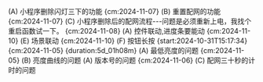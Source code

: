 (A) 小程序删除闪灯三下的功能 {cm:2024-11-07}
(B) 重置配网的功能 {cm:2024-11-07}
(C) 小程序删除后的配网流程---问题是必须重新上电，我找个重启函数试一下。 {cm:2024-11-08}
(A) 控件联动,进度条要能动 {cm:2024-11-10}
(E) 场景联动 {cm:2024-11-10}
(F) 按钮长按 {start:2024-10-31T15:17:34} {cm:2024-11-05} {duration:5d_01h08m}
(A) 最低亮度的问题 {cm:2024-11-05}
(B) 亮度曲线的问题
(A) 版本号的问题 {cm:2024-11-06}
(C) 配网三十秒的计时的问题